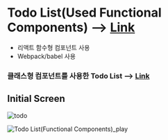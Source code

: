 # Todo List(Used Functional Components)  --> [Link](https://www.juni-official.com/todo-hooks)

* 리액트 함수형 컴포넌트 사용
* Webpack/babel 사용

### 클래스형 컴포넌트를 사용한 Todo List --> [Link](https://github.com/junheeleeme/React_todoApp)

## Initial Screen

![todo](https://user-images.githubusercontent.com/38034518/122686871-7d83be00-d24e-11eb-9215-f48450818d24.png)


![Todo List(Functional Components)_play](https://user-images.githubusercontent.com/38034518/147850076-2a1d7dd6-5538-4ad3-a97b-4e4c8b627a74.gif)

